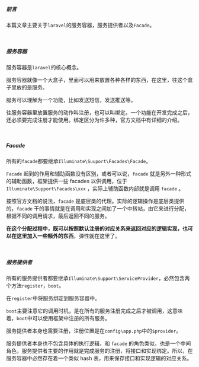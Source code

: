 ##### 前言
本篇文章主要关于`laravel`的服务容器，服务提供者以及`Facade`。

<br>

##### 服务容器

服务容器是`laravel`的核心概念。

服务容器就像一个大盒子，里面可以用来放置各种各样的东西，在这里，往这个盒子里放的是服务。

服务可以理解为一个功能，比如发送短信，发送推送等。

往服务容器里放置服务的动作叫注册，也可以叫绑定。一个功能在开发完成之后，还必须要完成注册才能使用。绑定区分为许多种，官方文档中有详细的介绍。

<br>

##### Facade
所有的`facade`都要继承`Illuminate\Suuport\Facades\Facade`。

`Facade` 起到的作用和辅助函数没有区别，或者可以说，`facade` 就是另外一种形式的辅助函数，框架提供一些 facades 以供调用，位于 `Illuminate\Support\Facades\xxx` ，实际上辅助函数内部就是调用 `facade` 。

按照官方文档的说法，`facade` 是底层类的代理。实际的逻辑操作是底层类提供的，`facade` 干的事情就是在调用和实现之间加了一个中转站，由它来进行分配，根据不同的调用请求，最后返回不同的服务。

**在这个分配过程中，既可以按照默认注册的对应关系来返回对应的逻辑实现，也可以在这里加入一些额外的东西**，弹性就在这里了。

<br>

##### 服务提供者

所有的服务提供者都要继承`Illuminate\Support\ServiceProvider`，必然包含两个方法`register`，`boot`。

在`register`中将服务绑定到服务容器中。

`boot`主要注意它的调用时机，是在所有的服务注册完成之后才被调用，这意味着，`boot`中可以使用框架中注册的所有服务。

服务提供者本身也需要注册，注册位置是在`config\app.php`中的`$provider`。

服务提供者本身也不包含具体的执行逻辑，和 `facade` 的角色类似，也是一个中间角色，服务提供者主要的作用就是完成服务的注册，将接口和实现绑定。所以，在服务容器中必然存在着一个类似 hash 表，用来保存接口和实现逻辑的对应关系。

<br>